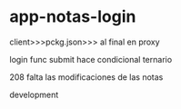 # app-notas-login
client>>>pckg.json>>> al final en proxy

login func submit hace condicional ternario

208 falta las modificaciones de las notas

development
